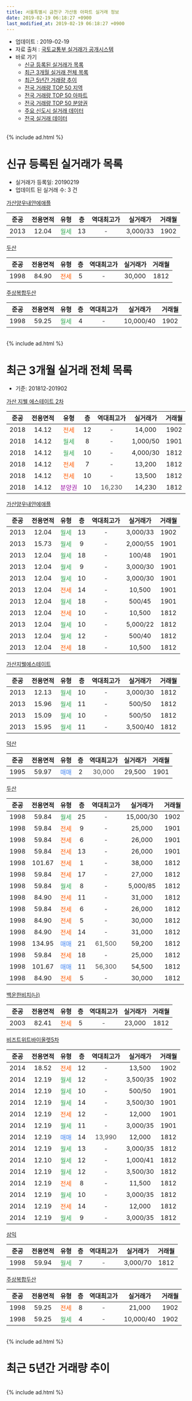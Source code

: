 ```yaml
---
title: 서울특별시 금천구 가산동 아파트 실거래 정보
date: 2019-02-19 06:18:27 +0900
last_modified_at: 2019-02-19 06:18:27 +0900
---
```


* 업데이트 : 2019-02-19
* 자료 출처 : [국토교통부 실거래가 공개시스템](http://rt.molit.go.kr)
* 바로 가기
    * [신규 등록된 실거래가 목록](#신규-등록된-실거래가-목록)
    * [최근 3개월 실거래 전체 목록](#최근-3개월-실거래-전체-목록)
    * [최근 5년간 거래량 추이](#최근-5년간-거래량-추이)
    * [전국 거래량 TOP 50 지역](https://inasie.github.io/apt-trade-info/최근-3개월-전국에서-가장-거래가-많이-발생한-지역)
    * [전국 거래량 TOP 50 아파트](https://inasie.github.io/apt-trade-info/최근-3개월-전국에서-가장-거래가-많이-발생한-아파트)
    * [전국 거래량 TOP 50 분양권](https://inasie.github.io/apt-trade-info/최근-3개월-전국에서-가장-거래가-많이-발생한-분양권)
    * [주요 신도시 실거래 데이터](https://inasie.github.io/apt-trade-info/주요-신도시)
    * [전국 실거래 데이터](https://inasie.github.io/apt-trade-info/전국)
<br>
{% include ad.html %}
<br>

# 신규 등록된 실거래가 목록
* 실거래가 등록일: 20190219
* 업데이트 된 실거래 수: 3 건


[가산양우내안에애플](https://search.naver.com/search.naver?query=%EC%84%9C%EC%9A%B8%ED%8A%B9%EB%B3%84%EC%8B%9C+%EA%B8%88%EC%B2%9C%EA%B5%AC+%EA%B0%80%EC%82%B0%EB%8F%99+%EA%B0%80%EC%82%B0%EC%96%91%EC%9A%B0%EB%82%B4%EC%95%88%EC%97%90%EC%95%A0%ED%94%8C)

|준공|전용면적|유형|층|역대최고가|실거래가|거래월|
|:---:|:---:|:---:|:---:|:---:|:---:|:---:|
|2013|12.04|<span style="color:#34a853">월세</span>|13|<span style="color:#444444">-</span>|3,000/33|1902|

[두산](https://search.naver.com/search.naver?query=%EC%84%9C%EC%9A%B8%ED%8A%B9%EB%B3%84%EC%8B%9C+%EA%B8%88%EC%B2%9C%EA%B5%AC+%EA%B0%80%EC%82%B0%EB%8F%99+%EB%91%90%EC%82%B0)

|준공|전용면적|유형|층|역대최고가|실거래가|거래월|
|:---:|:---:|:---:|:---:|:---:|:---:|:---:|
|1998|84.90|<span style="color:#ff5a00">전세</span>|5|<span style="color:#444444">-</span>|30,000|1812|

[주상복합두산](https://search.naver.com/search.naver?query=%EC%84%9C%EC%9A%B8%ED%8A%B9%EB%B3%84%EC%8B%9C+%EA%B8%88%EC%B2%9C%EA%B5%AC+%EA%B0%80%EC%82%B0%EB%8F%99+%EC%A3%BC%EC%83%81%EB%B3%B5%ED%95%A9%EB%91%90%EC%82%B0)

|준공|전용면적|유형|층|역대최고가|실거래가|거래월|
|:---:|:---:|:---:|:---:|:---:|:---:|:---:|
|1998|59.25|<span style="color:#34a853">월세</span>|4|<span style="color:#444444">-</span>|10,000/40|1902|


<br>
{% include ad.html %}
<br>

# 최근 3개월 실거래 전체 목록
* 기준: 201812-201902


[가산 지웰 에스테이트 2차](https://search.naver.com/search.naver?query=%EC%84%9C%EC%9A%B8%ED%8A%B9%EB%B3%84%EC%8B%9C+%EA%B8%88%EC%B2%9C%EA%B5%AC+%EA%B0%80%EC%82%B0%EB%8F%99+%EA%B0%80%EC%82%B0+%EC%A7%80%EC%9B%B0+%EC%97%90%EC%8A%A4%ED%85%8C%EC%9D%B4%ED%8A%B8+2%EC%B0%A8)

|준공|전용면적|유형|층|역대최고가|실거래가|거래월|
|:---:|:---:|:---:|:---:|:---:|:---:|:---:|
|2018|14.12|<span style="color:#ff5a00">전세</span>|12|<span style="color:#444444">-</span>|14,000|1902|
|2018|14.12|<span style="color:#34a853">월세</span>|8|<span style="color:#444444">-</span>|1,000/50|1901|
|2018|14.12|<span style="color:#34a853">월세</span>|10|<span style="color:#444444">-</span>|4,000/30|1812|
|2018|14.12|<span style="color:#ff5a00">전세</span>|7|<span style="color:#444444">-</span>|13,200|1812|
|2018|14.12|<span style="color:#ff5a00">전세</span>|10|<span style="color:#444444">-</span>|13,500|1812|
|2018|14.12|<span style="color:#9C11A5">분양권</span>|10|<span style="color:#444444">16,230</span>|14,230|1812|

[가산양우내안에애플](https://search.naver.com/search.naver?query=%EC%84%9C%EC%9A%B8%ED%8A%B9%EB%B3%84%EC%8B%9C+%EA%B8%88%EC%B2%9C%EA%B5%AC+%EA%B0%80%EC%82%B0%EB%8F%99+%EA%B0%80%EC%82%B0%EC%96%91%EC%9A%B0%EB%82%B4%EC%95%88%EC%97%90%EC%95%A0%ED%94%8C)

|준공|전용면적|유형|층|역대최고가|실거래가|거래월|
|:---:|:---:|:---:|:---:|:---:|:---:|:---:|
|2013|12.04|<span style="color:#34a853">월세</span>|13|<span style="color:#444444">-</span>|3,000/33|1902|
|2013|15.73|<span style="color:#34a853">월세</span>|9|<span style="color:#444444">-</span>|2,000/55|1901|
|2013|12.04|<span style="color:#34a853">월세</span>|18|<span style="color:#444444">-</span>|100/48|1901|
|2013|12.04|<span style="color:#34a853">월세</span>|9|<span style="color:#444444">-</span>|3,000/30|1901|
|2013|12.04|<span style="color:#34a853">월세</span>|10|<span style="color:#444444">-</span>|3,000/30|1901|
|2013|12.04|<span style="color:#ff5a00">전세</span>|14|<span style="color:#444444">-</span>|10,500|1901|
|2013|12.04|<span style="color:#34a853">월세</span>|18|<span style="color:#444444">-</span>|500/45|1901|
|2013|12.04|<span style="color:#ff5a00">전세</span>|10|<span style="color:#444444">-</span>|10,500|1812|
|2013|12.04|<span style="color:#34a853">월세</span>|10|<span style="color:#444444">-</span>|5,000/22|1812|
|2013|12.04|<span style="color:#34a853">월세</span>|12|<span style="color:#444444">-</span>|500/40|1812|
|2013|12.04|<span style="color:#ff5a00">전세</span>|18|<span style="color:#444444">-</span>|10,500|1812|

[가산지웰에스테이트](https://search.naver.com/search.naver?query=%EC%84%9C%EC%9A%B8%ED%8A%B9%EB%B3%84%EC%8B%9C+%EA%B8%88%EC%B2%9C%EA%B5%AC+%EA%B0%80%EC%82%B0%EB%8F%99+%EA%B0%80%EC%82%B0%EC%A7%80%EC%9B%B0%EC%97%90%EC%8A%A4%ED%85%8C%EC%9D%B4%ED%8A%B8)

|준공|전용면적|유형|층|역대최고가|실거래가|거래월|
|:---:|:---:|:---:|:---:|:---:|:---:|:---:|
|2013|12.13|<span style="color:#34a853">월세</span>|10|<span style="color:#444444">-</span>|3,000/30|1812|
|2013|15.96|<span style="color:#34a853">월세</span>|11|<span style="color:#444444">-</span>|500/50|1812|
|2013|15.09|<span style="color:#34a853">월세</span>|10|<span style="color:#444444">-</span>|500/50|1812|
|2013|15.95|<span style="color:#34a853">월세</span>|11|<span style="color:#444444">-</span>|3,500/40|1812|

[덕산](https://search.naver.com/search.naver?query=%EC%84%9C%EC%9A%B8%ED%8A%B9%EB%B3%84%EC%8B%9C+%EA%B8%88%EC%B2%9C%EA%B5%AC+%EA%B0%80%EC%82%B0%EB%8F%99+%EB%8D%95%EC%82%B0)

|준공|전용면적|유형|층|역대최고가|실거래가|거래월|
|:---:|:---:|:---:|:---:|:---:|:---:|:---:|
|1995|59.97|<span style="color:#4285f3">매매</span>|2|<span style="color:#444444">30,000</span>|29,500|1901|

[두산](https://search.naver.com/search.naver?query=%EC%84%9C%EC%9A%B8%ED%8A%B9%EB%B3%84%EC%8B%9C+%EA%B8%88%EC%B2%9C%EA%B5%AC+%EA%B0%80%EC%82%B0%EB%8F%99+%EB%91%90%EC%82%B0)

|준공|전용면적|유형|층|역대최고가|실거래가|거래월|
|:---:|:---:|:---:|:---:|:---:|:---:|:---:|
|1998|59.84|<span style="color:#34a853">월세</span>|25|<span style="color:#444444">-</span>|15,000/30|1902|
|1998|59.84|<span style="color:#ff5a00">전세</span>|9|<span style="color:#444444">-</span>|25,000|1901|
|1998|59.84|<span style="color:#ff5a00">전세</span>|6|<span style="color:#444444">-</span>|26,000|1901|
|1998|59.84|<span style="color:#ff5a00">전세</span>|13|<span style="color:#444444">-</span>|26,000|1901|
|1998|101.67|<span style="color:#ff5a00">전세</span>|1|<span style="color:#444444">-</span>|38,000|1812|
|1998|59.84|<span style="color:#ff5a00">전세</span>|17|<span style="color:#444444">-</span>|27,000|1812|
|1998|59.84|<span style="color:#34a853">월세</span>|8|<span style="color:#444444">-</span>|5,000/85|1812|
|1998|84.90|<span style="color:#ff5a00">전세</span>|11|<span style="color:#444444">-</span>|31,000|1812|
|1998|59.84|<span style="color:#ff5a00">전세</span>|6|<span style="color:#444444">-</span>|26,000|1812|
|1998|84.90|<span style="color:#ff5a00">전세</span>|5|<span style="color:#444444">-</span>|30,000|1812|
|1998|84.90|<span style="color:#ff5a00">전세</span>|14|<span style="color:#444444">-</span>|31,000|1812|
|1998|134.95|<span style="color:#4285f3">매매</span>|21|<span style="color:#444444">61,500</span>|59,200|1812|
|1998|59.84|<span style="color:#ff5a00">전세</span>|18|<span style="color:#444444">-</span>|25,000|1812|
|1998|101.67|<span style="color:#4285f3">매매</span>|11|<span style="color:#444444">56,300</span>|54,500|1812|
|1998|84.90|<span style="color:#ff5a00">전세</span>|5|<span style="color:#444444">-</span>|30,000|1812|

[백운한비치(나)](https://search.naver.com/search.naver?query=%EC%84%9C%EC%9A%B8%ED%8A%B9%EB%B3%84%EC%8B%9C+%EA%B8%88%EC%B2%9C%EA%B5%AC+%EA%B0%80%EC%82%B0%EB%8F%99+%EB%B0%B1%EC%9A%B4%ED%95%9C%EB%B9%84%EC%B9%98%28%EB%82%98%29)

|준공|전용면적|유형|층|역대최고가|실거래가|거래월|
|:---:|:---:|:---:|:---:|:---:|:---:|:---:|
|2003|82.41|<span style="color:#ff5a00">전세</span>|5|<span style="color:#444444">-</span>|23,000|1812|

[비즈트위트바이올렛5차](https://search.naver.com/search.naver?query=%EC%84%9C%EC%9A%B8%ED%8A%B9%EB%B3%84%EC%8B%9C+%EA%B8%88%EC%B2%9C%EA%B5%AC+%EA%B0%80%EC%82%B0%EB%8F%99+%EB%B9%84%EC%A6%88%ED%8A%B8%EC%9C%84%ED%8A%B8%EB%B0%94%EC%9D%B4%EC%98%AC%EB%A0%9B5%EC%B0%A8)

|준공|전용면적|유형|층|역대최고가|실거래가|거래월|
|:---:|:---:|:---:|:---:|:---:|:---:|:---:|
|2014|18.52|<span style="color:#ff5a00">전세</span>|12|<span style="color:#444444">-</span>|13,500|1902|
|2014|12.19|<span style="color:#34a853">월세</span>|12|<span style="color:#444444">-</span>|3,500/35|1902|
|2014|12.19|<span style="color:#34a853">월세</span>|10|<span style="color:#444444">-</span>|500/50|1901|
|2014|12.19|<span style="color:#34a853">월세</span>|14|<span style="color:#444444">-</span>|3,500/30|1901|
|2014|12.19|<span style="color:#ff5a00">전세</span>|12|<span style="color:#444444">-</span>|12,000|1901|
|2014|12.19|<span style="color:#34a853">월세</span>|11|<span style="color:#444444">-</span>|3,000/35|1901|
|2014|12.19|<span style="color:#4285f3">매매</span>|14|<span style="color:#444444">13,990</span>|12,000|1812|
|2014|12.19|<span style="color:#34a853">월세</span>|13|<span style="color:#444444">-</span>|3,000/35|1812|
|2014|12.10|<span style="color:#34a853">월세</span>|12|<span style="color:#444444">-</span>|1,000/41|1812|
|2014|12.19|<span style="color:#34a853">월세</span>|12|<span style="color:#444444">-</span>|3,500/30|1812|
|2014|12.19|<span style="color:#ff5a00">전세</span>|8|<span style="color:#444444">-</span>|11,500|1812|
|2014|12.19|<span style="color:#34a853">월세</span>|10|<span style="color:#444444">-</span>|3,000/35|1812|
|2014|12.19|<span style="color:#ff5a00">전세</span>|14|<span style="color:#444444">-</span>|12,000|1812|
|2014|12.19|<span style="color:#34a853">월세</span>|9|<span style="color:#444444">-</span>|3,000/35|1812|


<script async src="//pagead2.googlesyndication.com/pagead/js/adsbygoogle.js"></script>
<!-- 기본 -->
<ins class="adsbygoogle"
     style="display:block"
     data-ad-client="ca-pub-2446590836940007"
     data-ad-slot="1659523306"
     data-ad-format="auto"
     data-full-width-responsive="true"></ins>
<script>
(adsbygoogle = window.adsbygoogle || []).push({});
</script>


[삼익](https://search.naver.com/search.naver?query=%EC%84%9C%EC%9A%B8%ED%8A%B9%EB%B3%84%EC%8B%9C+%EA%B8%88%EC%B2%9C%EA%B5%AC+%EA%B0%80%EC%82%B0%EB%8F%99+%EC%82%BC%EC%9D%B5)

|준공|전용면적|유형|층|역대최고가|실거래가|거래월|
|:---:|:---:|:---:|:---:|:---:|:---:|:---:|
|1998|59.94|<span style="color:#34a853">월세</span>|7|<span style="color:#444444">-</span>|3,000/70|1812|

[주상복합두산](https://search.naver.com/search.naver?query=%EC%84%9C%EC%9A%B8%ED%8A%B9%EB%B3%84%EC%8B%9C+%EA%B8%88%EC%B2%9C%EA%B5%AC+%EA%B0%80%EC%82%B0%EB%8F%99+%EC%A3%BC%EC%83%81%EB%B3%B5%ED%95%A9%EB%91%90%EC%82%B0)

|준공|전용면적|유형|층|역대최고가|실거래가|거래월|
|:---:|:---:|:---:|:---:|:---:|:---:|:---:|
|1998|59.25|<span style="color:#ff5a00">전세</span>|8|<span style="color:#444444">-</span>|21,000|1902|
|1998|59.25|<span style="color:#34a853">월세</span>|4|<span style="color:#444444">-</span>|10,000/40|1902|


<br>
{% include ad.html %}
<br>

# 최근 5년간 거래량 추이


<div style="width:100%;">
    <canvas id="deal_progress" height="200"></canvas>
</div>

<script>
new Chart(document.getElementById("deal_progress"), {
    type: 'line',
    data: {
        labels: ['201402','201403','201404','201405','201406','201407','201408','201409','201410','201411','201412','201501','201502','201503','201504','201505','201506','201507','201508','201509','201510','201511','201512','201601','201602','201603','201604','201605','201606','201607','201608','201609','201610','201611','201612','201701','201702','201703','201704','201705','201706','201707','201708','201709','201710','201711','201712','201801','201802','201803','201804','201805','201806','201807','201808','201809','201810','201811','201812','201901','201902'],
        datasets: [{
            label: '매매',
            pointRadius: 1,
            data: [5, 13, 10, 8, 10, 12, 20, 31, 19, 29, 16, 45, 55, 49, 19, 15, 16, 18, 19, 13, 15, 16, 5, 12, 17, 27, 14, 20, 14, 16, 14, 17, 21, 19, 9, 5, 6, 15, 13, 13, 18, 12, 9, 7, 4, 5, 1, 7, 11, 24, 9, 12, 9, 14, 24, 16, 8, 7, 4, 1, 0],
            borderColor: "rgba(255, 201, 14, 1)",
            backgroundColor: "rgba(255, 201, 14, 0.5)",
            fill: false,
            lineTension: 0
        },{
            label: '전월세',
            pointRadius: 1,
            data: [15, 24, 10, 18, 9, 20, 22, 37, 25, 41, 26, 12, 12, 12, 13, 12, 11, 14, 8, 12, 5, 9, 13, 13, 12, 8, 13, 5, 8, 7, 13, 13, 12, 10, 14, 14, 12, 12, 17, 8, 18, 14, 10, 27, 21, 16, 17, 10, 27, 24, 13, 16, 11, 26, 28, 49, 59, 24, 29, 14, 7],
            borderColor: "rgba(0, 141, 185, 1)",
            backgroundColor: "rgba(0, 141, 185, 0.5)",
            fill: false,
            lineTension: 0
        }
        ]
    },
    options: {
        responsive: true,
        title: {
            display: false
        },
        tooltips: {
            mode: 'index',
            intersect: false
        },
        hover: {
            mode: 'nearest',
            intersect: true
        },
        scales: {
            xAxes: [{
                display: true,
                scaleLabel: {
                    display: true,
                    labelString: '년/월'
                }
            }],
            yAxes: [{
                display: true,
                ticks: {
                    suggestedMin: 0,
                },
                scaleLabel: {
                    display: true,
                    labelString: '실거래 수'
                }
            }]
        }
    }
});

</script>


<br>
{% include ad.html %}
<br>

